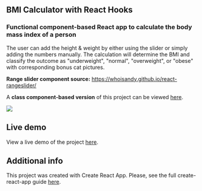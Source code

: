 ## BMI Calculator with React Hooks

### Functional component-based React app to calculate the body mass index of a person 

The user can add the height & weight by either using the slider or simply adding the numbers manually. The calculation will determine the BMI and classify the outcome as "underweight", "normal", "overweight", or "obese" with corresponding bonus cat pictures. 

**Range slider component source:** https://whoisandy.github.io/react-rangeslider/

A **class component-based version** of this project can be viewed [here](https://github.com/boglarkasebestyen/react_bmi_calculator_class).

![](https://raw.githubusercontent.com/boglarkasebestyen/react_bmi_calculator_hooks/master/public/images/bmi_img.jpg)

## Live demo
View a live demo of the project [here](https://sb-bmi.netlify.app).

## Additional info

This project was created with Create React App.
Please, see the full create-react-app guide [here](https://github.com/facebook/create-react-app/blob/master/packages/cra-template/template/README.md).






